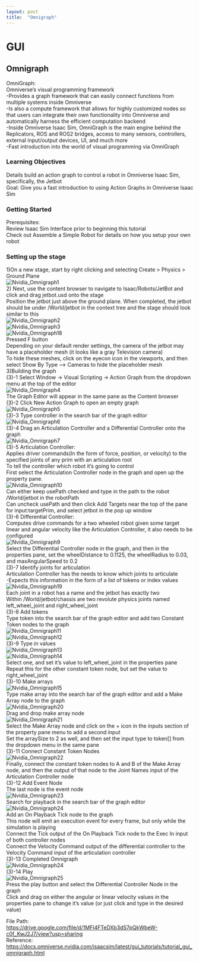 ```yaml
---
layout: post
title:  "Omnigraph"
---
```

# GUI
## Omnigraph
OmniGraph: <br/>
Omniverse’s visual programming framework <br/>
-Provides a graph framework that can easily connect functions from multiple systems inside Omniverse <br/>
-Is also a compute framework that allows for highly customized nodes so that users can integrate their own functionality into Omniverse and automatically harness the efficient computation backend <br/>
-Inside Omniverse Isaac Sim, OmniGraph is the main engine behind the Replicators, ROS and ROS2 bridges, access to many sensors, controllers, external input/output devices, UI, and much more <br/>
-Fast introduction into the world of visual programming via OmniGraph <br/>
### Learning Objectives
Details build an action graph to control a robot in Omniverse Isaac Sim, specifically, the Jetbot <br/>
Goal: Give you a fast introduction to using Action Graphs in Omniverse Isaac Sim <br/>
### Getting Started
Prerequisites: <br/>
Review Isaac Sim Interface prior to beginning this tutorial <br/>
Check out Assemble a Simple Robot for details on how you setup your own robot <br/>
### Setting up the stage
1)On a new stage, start by right clicking and selecting Create > Physics > Ground Plane <br/>
![Nvidia_Omnigraph1](https://github.com/growingpenguin/growingpenguin.github.io/assets/110277903/6548bfaa-5089-494c-9a0a-fca6f991495d) <br/>
2) Next, use the content browser to navigate to Isaac/Robots/JetBot and click and drag jetbot.usd onto the stage <br/>
Position the jetbot just above the ground plane. When completed, the jetbot should be under /World/jetbot in the context tree and the stage should look similar to this <br/>
![Nvidia_Omnigraph2](https://github.com/growingpenguin/growingpenguin.github.io/assets/110277903/56a3ed77-8be5-4213-a91b-4dda4251027b) <br/>
![Nvidia_Omnigraph3](https://github.com/growingpenguin/growingpenguin.github.io/assets/110277903/e6f0ed1f-01c0-4e77-b074-097e2f398e60) <br/>
![Nvidia_Omnigraph18](https://github.com/growingpenguin/growingpenguin.github.io/assets/110277903/d67f3151-b5fb-47b4-a7f6-a3d031ee7256) <br/>
Pressed F button <br/>
Depending on your default render settings, the camera of the jetbot may have a placeholder mesh (it looks like a gray Television camera) <br/>
To hide these meshes, click on the eyecon icon in the viewports, and then select Show By Type --> Cameras to hide the placeholder mesh <br/>
3)Building the graph <br/>
(3)-1 Select Window -> Visual Scripting -> Action Graph from the dropdown menu at the top of the editor <br/>
![Nvidia_Omnigraph4](https://github.com/growingpenguin/growingpenguin.github.io/assets/110277903/173a5a00-31f0-40a2-9fe1-fee2532edee0) <br/>
The Graph Editor will appear in the same pane as the Content browser <br/>
(3)-2 Click New Action Graph to open an empty graph <br/>
![Nvidia_Omnigraph5](https://github.com/growingpenguin/growingpenguin.github.io/assets/110277903/39a28aed-47b7-4c7e-b333-d24a3bea2d32) <br/>
(3)-3 Type controller in the search bar of the graph editor <br/>
![Nvidia_Omnigraph6](https://github.com/growingpenguin/growingpenguin.github.io/assets/110277903/fc62b0fc-b209-4d10-ac29-4e8d27451c11) <br/>
(3)-4 Drag an Articulation Controller and a Differential Controller onto the graph <br/>
![Nvidia_Omnigraph7](https://github.com/growingpenguin/growingpenguin.github.io/assets/110277903/3927bd90-e747-41d0-9dfc-519ec470036f) <br/>
(3)-5 Articulation Controller: <br/>
Applies driver commands(In the form of force, position, or velocity) to the specified joints of any prim with an articulation root <br/>
To tell the controller which robot it’s going to control <br/>
First select the Articulation Controller node in the graph and open up the property pane. <br/>
![Nvidia_Omnigraph10](https://github.com/growingpenguin/growingpenguin.github.io/assets/110277903/f4637240-b967-446b-8af5-cd5a04b703be) <br/>
Can either keep usePath checked and type in the path to the robot /World/jetbot in the robotPath <br/>
Can uncheck usePath and then click Add Targets near the top of the pane for input:targetPrim, and select jetbot in the pop up window <br/>
(3)-6 Differential Controller: <br/>
Computes drive commands for a two wheeled robot given some target linear and angular velocity like the Articulation Controller, it also needs to be configured <br/>
![Nvidia_Omnigraph9](https://github.com/growingpenguin/growingpenguin.github.io/assets/110277903/6c030410-ca8b-4bd9-aa72-fcb9a01befc9) <br/>
Select the Differential Controller node in the graph, and then in the properties pane, set the wheelDistance to 0.1125, the wheelRadius to 0.03, and maxAngularSpeed to 0.2 <br/>
(3)-7 Identify joints for articulation <br/>
Articulation Controller has the needs to know which joints to articulate <br/>
-Expects this information in the form of a list of tokens or index values <br/>
![Nvidia_Omnigraph19](https://github.com/growingpenguin/growingpenguin.github.io/assets/110277903/5aebc282-106d-40f9-8754-18a032efd27f) <br/>
Each joint in a robot has a name and the jetbot has exactly two <br/>
Within /World/jetbot/chassis are two revolute physics joints named left_wheel_joint and right_wheel_joint <br/>
(3)-8 Add tokens <br/>
Type token into the search bar of the graph editor and add two Constant Token nodes to the graph  <br/>
![Nvidia_Omnigraph11](https://github.com/growingpenguin/growingpenguin.github.io/assets/110277903/9278ab73-94a4-4926-bc60-2da7deddaa66) <br/>
![Nvidia_Omnigraph12](https://github.com/growingpenguin/growingpenguin.github.io/assets/110277903/c6b8aca8-291f-43b3-af4c-fff23ba7f509) <br/>
(3)-9 Type in values <br/>
![Nvidia_Omnigraph13](https://github.com/growingpenguin/growingpenguin.github.io/assets/110277903/fe734950-2b6f-4470-89b2-6217b99ee9b8) <br/>
![Nvidia_Omnigraph14](https://github.com/growingpenguin/growingpenguin.github.io/assets/110277903/82a85e13-d77f-4ad4-8031-cdffd0ee101b) <br/>
Select one, and set it’s value to left_wheel_joint in the properties pane <br/>
Repeat this for the other constant token node, but set the value to right_wheel_joint <br/>
(3)-10 Make arrays <br/>
![Nvidia_Omnigraph15](https://github.com/growingpenguin/growingpenguin.github.io/assets/110277903/c49c28ae-b442-48d1-b46a-afa090679a9e) <br/>
Type make array into the search bar of the graph editor and add a Make Array node to the graph <br/>
![Nvidia_Omnigraph20](https://github.com/growingpenguin/growingpenguin.github.io/assets/110277903/a6f75035-0f63-48ff-81ac-86f84c3b9588) <br/>
Drag and drop make array node <br/>
![Nvidia_Omnigraph21](https://github.com/growingpenguin/growingpenguin.github.io/assets/110277903/db752568-4475-4fec-84a2-012382ca9545) <br/>
Select the Make Array node and click on the + icon in the inputs section of the property pane menu to add a second input <br/>
Set the arraySize to 2 as well, and then set the input type to token[] from the dropdown menu in the same pane <br/>
(3)-11 Connect Constant Token Nodes <br/>
![Nvidia_Omnigraph22](https://github.com/growingpenguin/growingpenguin.github.io/assets/110277903/a42a45ee-9f19-4270-8fc9-6426277f6367) <br/>
Finally, connect the constant token nodes to A and B of the Make Array node, and then the output of that node to the Joint Names input of the Articulation Controller node <br/>
(3)-12 Add Event Node <br/>
The last node is the event node <br/>
![Nvidia_Omnigraph23](https://github.com/growingpenguin/growingpenguin.github.io/assets/110277903/0573e2c7-d9bb-4447-95a7-3b2575e4b6bb) <br/>
Search for playback in the search bar of the graph editor <br/>
![Nvidia_Omnigraph24](https://github.com/growingpenguin/growingpenguin.github.io/assets/110277903/3a9e8fd5-722f-4d97-b782-dd2d4f426857) <br/>
Add an On Playback Tick node to the graph <br/>
This node will emit an execution event for every frame, but only while the simulation is playing <br/>
Connect the Tick output of the On Playback Tick node to the Exec In input of both controller nodes <br/>
Connect the Velocity Command output of the differential controller to the Velocity Command input of the articulation controller <br/>
(3)-13 Completed Omnigraph <br/>
![Nvidia_Omnigraph24](https://github.com/growingpenguin/growingpenguin.github.io/assets/110277903/3a9e8fd5-722f-4d97-b782-dd2d4f426857) <br/>
(3)-14 Play <br/>
![Nvidia_Omnigraph25](https://github.com/growingpenguin/growingpenguin.github.io/assets/110277903/00bb0809-57d3-4bf2-880f-eeebb78fc70c) <br/>
Press the play button and select the Differential Controller Node in the graph <br/>
Click and drag on either the angular or linear velocity values in the properties pane to change it’s value (or just click and type in the desired value) <br/>

File Path: <br/>
https://drive.google.com/file/d/1MFl4FTeDXb3dS7pQkWbeW-c0f_KwJ2J7/view?usp=sharing <br/>
Reference: <br/>
https://docs.omniverse.nvidia.com/isaacsim/latest/gui_tutorials/tutorial_gui_omnigraph.html <br/>



